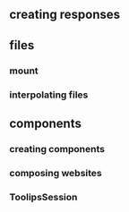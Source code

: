 ## creating responses

## files

### mount

### interpolating files

## components

### creating components

### composing websites

### ToolipsSession

